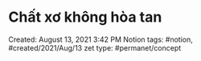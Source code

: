 # Chất xơ không hòa tan

Created: August 13, 2021 3:42 PM
Notion tags: #notion, #created/2021/Aug/13
zet type: #permanet/concept